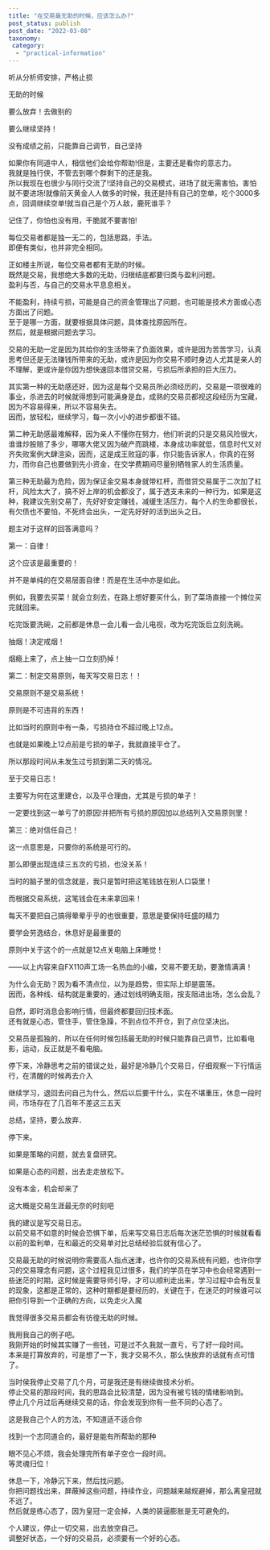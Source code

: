 ```yaml
---
title: "在交易最无助的时候，应该怎么办?"
post_status: publish
post_date: "2022-03-08"
taxonomy:
 category: 
  - "practical-information"
---
```


听从分析师安排，严格止损

无助的时候

要么放弃！去做别的

要么继续坚持！

没有成绩之前，只能靠自己调节，自己坚持

如果你有同道中人，相信他们会给你帮助!但是，主要还是看你的意志力。  
我就是独行侠，不管去到哪个群剩下的还是我。  
所以我现在也很少与同行交流了!坚持自己的交易模式，进场了就无需害怕，害怕就不要进场!就像前天黄金人人做多的时候，我还是持有自己的空单，吃个3000多点，回调继续空单!就当自己是个万人敌，鹿死谁手？

记住了，你怕也没有用，干脆就不要害怕!

每位交易者都是独一无二的，包括思路，手法。  
即便有类似，也并非完全相同。  

正如楼主所说，每位交易者都有无助的时候。  
既然是交易，我想绝大多数的无助，归根结底都要归类与盈利问题。  
盈利与否，与自己的交易水平息息相关。  

不能盈利，持续亏损，可能是自己的资金管理出了问题，也可能是技术方面或心态方面出了问题。  
至于是哪一方面，就要根据具体问题，具体查找原因所在。  
然后，就是根据问题去学习。  

交易的无助一定是因为其给你的生活带来了负面效果，或许是因为苦苦学习，认真思考但还是无法赚钱所带来的无助，或许是因为你交易不顺时身边人尤其是亲人的不理解，更或许是你因为想快速回本借贷交易，亏损后所承担的巨大压力。  

其实第一种的无助感还好，因为这是每个交易员所必须经历的，交易是一项很难的事业，杀进去的时候就得想到可能满身是血，成熟的交易员都视这段经历为宝藏，因为不容易得来，所以不容易失去。  
因而，放轻松，继续学习，每一次小小的进步都很不错。  

第二种无助感最难解释，因为亲人不懂你在努力，他们听说的只是交易风险很大，谁谁炒股赔了多少，哪哪大佬又因为破产而跳楼，本身成功率就低，信息时代又对齐失败案例大肆渲染，因而，这是成王败寇的事，你只能告诉家人，你真的在努力，而你自己也要做到先小资金，在交学费期间尽量别牺牲家人的生活质量。  

第三种无助最为危险，因为保证金交易本身就带杠杆，而借贷交易属于二次加了杠杆，风险太大了，搞不好上岸的机会都没了，属于透支未来的一种行为，如果是这种，我建议先别交易了，先好好安定赚钱，减缓生活压力，每个人的生命都很长，有欠债也不要怕，不死终会出头，一定先好好的活到出头之日。  

题主对于这样的回答满意吗？

第一：自律！  

这个应该是最重要的！

并不是单纯的在交易层面自律！而是在生活中亦是如此。  

例如，我要去买菜！就会立刻去，在路上想好要买什么，到了菜场直接一个摊位买完就回来。  

吃完饭要洗碗，之前都是休息一会儿看一会儿电视，改为吃完饭后立刻洗碗。  

抽烟！决定戒烟！

烟瘾上来了，点上抽一口立刻扔掉！

第二：制定交易原则，每天写交易日志！！

交易原则不是交易系统！

原则是不可违背的东西！

比如当时的原则中有一条，亏损持仓不超过晚上12点。  

也就是如果晚上12点前是亏损的单子，我就直接平仓了。  

所以那段时间从未发生过亏损到第二天的情况。  

至于交易日志！

主要写为何在这里建仓，以及平仓理由，尤其是亏损的单子！

一定要找到这一单亏了的原因!并把所有亏损的原因加以总结列入交易原则里！

第三：绝对信任自己！

这一点意思是，只要你的系统是可行的。  

那么即便出现连续三五次的亏损，也没关系！

当时的脑子里的信念就是，我只是暂时把这笔钱放在别人口袋里！

而根据交易系统，这笔钱会在未来拿回来！

每天不要把自己搞得晕晕乎乎的也很重要，意思是要保持旺盛的精力

要学会劳逸结合，休息好是最重要的

原则中关于这个的一点就是12点关电脑上床睡觉！

——以上内容来自FX110声工场一名热血的小编，交易不要无助，要激情满满！

为什么会无助？因为看不清点位，以为是趋势，但实际上却是震荡。  
因而，各种线、结构就是重要的，通过划线明确支阻，按支阻进出场，怎么会乱？

自然，即时消息会影响行情，但最终都要回归技术面。  
还有就是心态，管住手，管住急躁，不到点位不开仓，到了点位坚决出。  

交易员是孤独的，所以在任何时候包括最无助的时候只能靠自己调节，比如看电影，运动，反正就是不看电脑。  

停下来，冷静思考之前的错误之处，最好是冷静几个交易日，仔细观察一下行情运行，在清醒的时候再去介入

继续学习，退回去问自己为什么，然后以后要干什么，实在不堪重压，休息一段时间，市场存在了几百年不差这三五天

总结，坚持，要么放弃．

停下来。  

如果是策略的问题，就去复盘研究。  

如果是心态的问题，出去走走放松下。  

没有本金，机会却来了

这大概是交易生涯最无奈的时刻吧

我的建议是写交易日志。  
以前交易不如意的时候会恐惧下单，后来写交易日志后每次迷茫恐惧的时候就看看以前的盈利单，在和最近的交易单对比总结经验后就有信心了。  

交易最无助的时候说明你需要高人指点迷津，也许你的交易系统有问题，也许你学习的交易理念有问题，这个过程我见过很多，我们的学员在学习中也会经常遇到一些迷茫的时期，这时候是需要导师引导，才可以顺利走出来，学习过程中会有反复的现象，这都是正常的，这种时期都是要经历的，关键在于，在迷茫的时候谁可以把你引导到一个正确的方向，以免走火入魔

我觉得很多交易员都会有彷徨无助的时候。  

我用我自己的例子吧。  
我刚开始的时候其实赚了一些钱，可是过不久我就一直亏，亏了好一段时间。  
本来是打算放弃的，可是想了一下，我才交易不久，那么快放弃的话就有点可惜了。  

当时侯我停止交易了几个月，可是我还是有继续做技术分析。  
停止交易的那段时间，我的思路会比较清楚，因为没有被亏钱的情绪影响到。  
停止几个月过后再继续交易的话，你会发现到你有一些不同的心态了。  

这是我自己个人的方法，不知道适不适合你

找到一个志同道合的，最好是能有所帮助的那种

眼不见心不烦，我会处理完所有单子空仓一段时间。  
等灵魂归位！

休息一下，冷静沉下来，然后找问题。  
你把问题找出来，屏蔽掉这些问题，持续作业，问题越来越规避掉，那么离皇冠就不远了。  
然后就是练心态了，因为皇冠一定会掉，人类的装逼膨胀是无可避免的。  

个人建议，停止一切交易，出去放空自己。  
调整好状态，一个好的交易员，必须要有一个好的心态。
